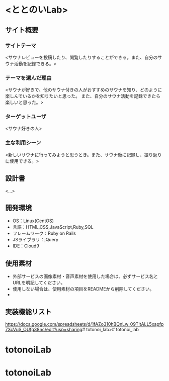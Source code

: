 # <ととのいLab>

## サイト概要
### サイトテーマ
<サウナレビューを投稿したり、閲覧したりすることができる。また、自分のサウナ活動を記録できる。>

### テーマを選んだ理由
<サウナが好きで、他のサウナ付きの人がおすすめのサウナを知り、どのように楽しんでいるかを知りたいと思った。
また、自分のサウナ活動を記録できたら楽しいと思った。>

### ターゲットユーザ
<サウナ好きの人>

### 主な利用シーン
<新しいサウナに行ってみようと思うとき。また、サウナ後に記録し、振り返りに使用できる。>



## 設計書
<...>

## 開発環境
- OS：Linux(CentOS)
- 言語：HTML,CSS,JavaScript,Ruby,SQL
- フレームワーク：Ruby on Rails
- JSライブラリ：jQuery
- IDE：Cloud9

## 使用素材
- 外部サービスの画像素材・音声素材を使用した場合は、必ずサービス名とURLを明記してください。
- 使用しない場合は、使用素材の項目をREADMEから削除してください。
- 

## 実装機能リスト
<https://docs.google.com/spreadsheets/d/1fAZo310hBQnLw_09TltALL5xapfp7XcVuS_OUfg38nc/edit?usp=sharing># totonoi_lab># totonoi_lab
# totonoiLab
# totonoiLab
